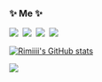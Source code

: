 <h3> ✨ Me ✨ </h3>
<p>
  <a href="https://rimiiii.github.io"><img src="https://img.shields.io/badge/Tech%20Blog-orange?style=flat-square&logo=Github&logoColor=white&link=https://rimiiii.github.io"/></a>&nbsp
  <a href="https://www.instagram.com/rimiiii_u/"><img src="https://img.shields.io/badge/Instagram-E4405F?style=flat-square&logo=Instagram&logoColor=white&link=https://www.instagram.com/rimiiii_u"/></a>&nbsp
  <a href="mailto:rimiiii.u@gmail.com"><img src="https://img.shields.io/badge/Gmail-d14836?style=flat-square&logo=Gmail&logoColor=white&link=rimiiii.u@gmail.com"/></a>&nbsp
   <a href="https://www.notion.so/rimiiii/Rimiiii-AI-Research-Engineer-72e6adcb5151438da7f5771e3ed74e65"><img src="https://img.shields.io/badge/Resume-blue?style=flat-square&logo=Notion&logoColor=white&link=https://www.notion.so/rimiiii/Rimiiii-AI-Research-Engineer-72e6adcb5151438da7f5771e3ed74e65"/>
</p>

[![Rimiiii's GitHub stats](https://github-readme-stats.vercel.app/api?username=rimiiii&theme=dracula)](https://github.com/rimiiii/github-readme-stats)

<p>
  <a href="https://hits.seeyoufarm.com"><img src="https://hits.seeyoufarm.com/api/count/incr/badge.svg?url=https%3A%2F%2Fgithub.com%2Frimiiii&count_bg=%23FFD310&title_bg=%23555555&icon=github.svg&icon_color=%23E7E7E7&title=hits&edge_flat=false"/></a>
</p>
